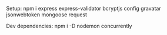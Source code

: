 Setup:
npm i express express-validator bcryptjs config gravatar jsonwebtoken mongoose request

Dev dependencies:
npm i -D nodemon concurrently
